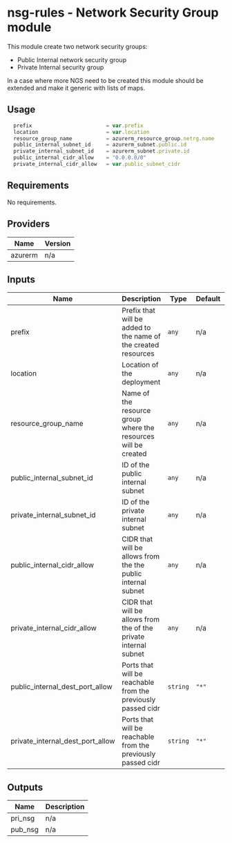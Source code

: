 # nsg-rules - Network Security Group module

This module create two network security groups:

- Public Internal network security group
- Private Internal security group

In a case where more NGS need to be created this module should be extended and make it generic with lists of maps.

## Usage

```javascript
  prefix                        = var.prefix
  location                      = var.location
  resource_group_name           = azurerm_resource_group.netrg.name
  public_internal_subnet_id     = azurerm_subnet.public.id
  private_internal_subnet_id    = azurerm_subnet.private.id
  public_internal_cidr_allow    = "0.0.0.0/0"
  private_internal_cidr_allow   = var.public_subnet_cidr

```

## Requirements

No requirements.

## Providers

| Name | Version |
|------|---------|
| azurerm | n/a |

## Inputs

| Name | Description | Type | Default | Required |
|------|-------------|------|---------|:--------:|
| prefix | Prefix that will be added to the name of the created resources | `any` | n/a | yes |
| location | Location of the deployment | `any` | n/a | yes |
| resource\_group\_name | Name of the resource group where the resources will be created | `any` | n/a | yes |
| public\_internal\_subnet\_id | ID of the public internal subnet | `any` | n/a | yes |
| private\_internal\_subnet\_id | ID of the private internal subnet | `any` | n/a | yes |
| public\_internal\_cidr\_allow | CIDR that will be allows from the the public internal subnet | `any` | n/a | yes |
| private\_internal\_cidr\_allow | CIDR that will be allows from the of the private internal subnet | `any` | n/a | yes |
| public\_internal\_dest\_port\_allow | Ports that will be reachable from the previously passed cidr | `string` | `"*"` | no |
| private\_internal\_dest\_port\_allow | Ports that will be reachable from the previously passed cidr | `string` | `"*"` | no |

## Outputs

| Name | Description |
|------|-------------|
| pri\_nsg | n/a |
| pub\_nsg | n/a |


